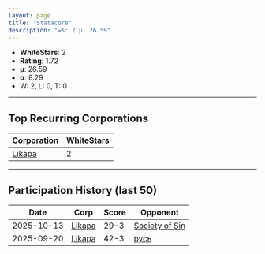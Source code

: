```yaml
---
layout: page
title: "Statacore"
description: "ws: 2 μ: 26.59"
---
```

- **WhiteStars**: 2
- **Rating**: 1.72
- **μ**: 26.59  
- **σ**: 8.29
- W: 2, L: 0, T: 0

---

## Top Recurring Corporations

| Corporation | WhiteStars |
| --- | --- |
| [Likapa](https://ws.tsl.rocks/corp/430376e86f786afe6d4201e70b5fd09f2cdd41ca6d81ee693737e3361c06a1f4/) | 2 |

---

## Participation History (last 50)

| Date | Corp | Score | Opponent |
| --- | --- | --- | --- |
| 2025-10-13 | [Likapa](https://ws.tsl.rocks/corp/430376e86f786afe6d4201e70b5fd09f2cdd41ca6d81ee693737e3361c06a1f4/) | 29-3 | [Society of Sin](https://ws.tsl.rocks/corp/2ab9513a45f8770aca94fcf9a693b6d756a83063d99d3ffabacb6523ff638cc1/) |
| 2025-09-20 | [Likapa](https://ws.tsl.rocks/corp/430376e86f786afe6d4201e70b5fd09f2cdd41ca6d81ee693737e3361c06a1f4/) | 42-3 | [русь](https://ws.tsl.rocks/corp/74b60d3e331a6a56ea4d17f4444f02a50808c013285ee0e0ccd54e4594e5e11b/) |